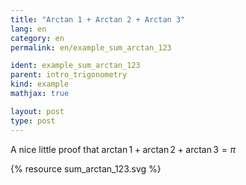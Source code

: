 ```yaml
---
title: "Arctan 1 + Arctan 2 + Arctan 3"
lang: en
category: en
permalink: en/example_sum_arctan_123

ident: example_sum_arctan_123
parent: intro_trigonometry
kind: example
mathjax: true

layout: post
type: post
---
```


A nice little proof that $\arctan 1 + \arctan 2 + \arctan 3 = \pi$

{% resource sum_arctan_123.svg %}
